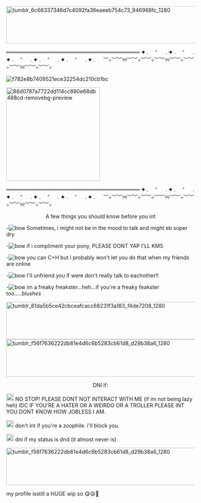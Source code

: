 

<!--
**Cherryagr/Cherryagr** is a ✨ _special_ ✨ repository because its `README.md` (this file) appears on your GitHub profile.

Here are some ideas to get you started:

- 🔭 I’m currently working on ...
- 🌱 I’m currently learning ...
- 👯 I’m looking to collaborate on ...
- 🤔 I’m looking for help with ...
- 💬 Ask me about ...
- 📫 How to reach me: ...
- 😄 Pronounhttps://i.pinimg.com/736x/05/2f/ba/052fba5301f2c1ff7af0f2ce930a344a.jpgs: ...
- ⚡ Fun fact: ...
-->
<img width="1000" height="100" alt="tumblr_6c66337346d7c4092fa36eaeeb754c73_946968fc_1280" src="https://github.com/user-attachments/assets/18c9a60e-16b4-46ee-9149-e60c799fb618" />



════════════════════════════════════
✦ . 　⁺ 　 . ✦ . 　⁺ 　 . ✦ . 　⁺ 　 . ✦ . 　⁺ 　 . ✦ . 　⁺ 　 . ✦ . 　
︶⊹︶︶୨୧︶︶⊹︶︶⊹︶︶୨୧︶︶⊹︶︶⊹︶︶୨୧︶︶⊹︶︶⊹

![f782e8b7409521ece32254dc210cb1bc](https://github.com/user-attachments/assets/ebef0c4e-ef7c-43b0-afe3-26f6a167be9d)

<im width="400" height="300" alt="images" src="https://github.com/user-attachments/assets/d8e5bf05-2943-4806-a7dc-7fd9575c6377"/>


<img width="250" height="250" alt="88d0787a7722dd114cc880e68db488cd-removebg-preview" src="https://github.com/user-attachments/assets/5ee6c5a8-a474-423b-bdb7-88801c8b0a65" />

════════════════════════════════════
✦ . 　⁺ 　 . ✦ . 　⁺ 　 . ✦ . 　⁺ 　 . ✦ . 　⁺ 　 . ✦ . 　⁺ 　 . ✦ . 　
︶⊹︶︶୨୧︶︶⊹︶︶⊹︶︶୨୧︶︶⊹︶︶⊹︶︶୨୧︶︶⊹︶︶⊹

<p align="center"> A few things you should know before you int</p>


-![bow](https://github.com/user-attachments/assets/e05ade05-16f1-420d-8d5e-3b9108ea641b) Sometimes, i might not be in the mood to talk and might eb super dry

-![bow](https://github.com/user-attachments/assets/e05ade05-16f1-420d-8d5e-3b9108ea641b) if i compliment your pony, PLEASE DONT YAP I'LL KMS

-![bow](https://github.com/user-attachments/assets/e05ade05-16f1-420d-8d5e-3b9108ea641b) you can C+H but i probably won't let you do that when my friends are online 

-![bow](https://github.com/user-attachments/assets/e05ade05-16f1-420d-8d5e-3b9108ea641b) I'll unfriend you if were don't really talk to eachother!!

-![bow](https://github.com/user-attachments/assets/e05ade05-16f1-420d-8d5e-3b9108ea641b) im a freaky freakster...heh...if you're a freaky feakster too.....*blushes*

<img width="1000" height="100" alt="tumblr_81da5b5ce42cbceafcacc68231f3a183_f4de7208_1280" src="https://github.com/user-attachments/assets/442fd43c-bd66-4015-9985-a4628881de9f" />

<img width="1000" height="100" alt="tumblr_f56f7636222db81e4d6c6b5283cb61d8_d29b38a6_1280" src="https://github.com/user-attachments/assets/e8077df9-3851-46b5-972e-40c3516c7852" />

<p align="center"> DNI if: </p>
<img width="20" height="20" alt="tumblr_8d832cb0dd4d670135682a18f046f048_b28d4238_75" src="https://github.com/user-attachments/assets/16360f70-5073-4f3e-b5d4-4538b36d10d9" /> NO STOP! PLEASE DONT NOT INTERACT WITH ME (if im not being lazy heh) IDC IF YOU'RE A HATER OR A WEIRDO OR A TROLLER PLEASE INT YOU DONT KNOW HOW JOBLESS I AM.

<img width="20" height="20" alt="tumblr_8d832cb0dd4d670135682a18f046f048_b28d4238_75" src="https://github.com/user-attachments/assets/79d1d9b8-e1e8-4921-85d8-204caab1edc1" /> don't int if you're a zoophile. i'll block you. 

<img width="20" height="20" alt="tumblr_8d832cb0dd4d670135682a18f046f048_b28d4238_75" src="https://github.com/user-attachments/assets/16360f70-5073-4f3e-b5d4-4538b36d10d9" /> dni if my status is dnd (it almost never is)

<img width="1000" height="100" alt="tumblr_f56f7636222db81e4d6c6b5283cb61d8_d29b38a6_1280" src="https://github.com/user-attachments/assets/e8077df9-3851-46b5-972e-40c3516c7852" />

my profile isstill a HUGE wip so 😋😝🫶





